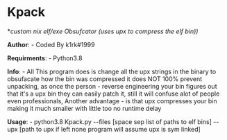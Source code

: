 # Kpack
**custom *nix elf/exe Obsufcator (uses upx to compress the elf bin))**

**Author**: - Coded By k1rk#1999

**Requirments**: - Python3.8

**Info**: - All This program does is change all the upx strings in the binary to obsufacate how the bin was compressed it does NOT 100% prevent unpacking, as once the person - reverse engineering your bin figures out that it's a upx bin they can easily patch it, still it will confuse alot of people even professionals, Another advantage - is that upx compresses your bin making it much smaller with little too no runtime delay

**Usage**: - python3.8 Kpack.py --files [space sep list of paths to elf bins] --upx [path to upx if left none program will assume upx is sym linked]




